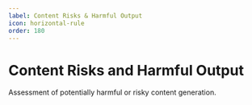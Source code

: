 ```yaml
---
label: Content Risks & Harmful Output
icon: horizontal-rule
order: 180
---
```


# Content Risks and Harmful Output

Assessment of potentially harmful or risky content generation.
